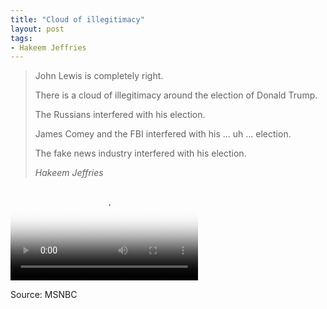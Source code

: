 ```yaml
---
title: "Cloud of illegitimacy"
layout: post
tags:
- Hakeem Jeffries
---
```


> John Lewis is completely right.
> 
> There is a cloud of illegitimacy around the election of Donald Trump.
> 
> The Russians interfered with his election.
> 
> James Comey and the FBI interfered with his ... uh ... election.
> 
> The fake news industry interfered with his election.
>
> <cite>Hakeem Jeffries</cite>

<div class="embed-responsive embed-responsive-16by9" style="margin-bottom: 1em;"><video class="embed-responsive-item" controls src="https://www.glockspiel.com/impeach45/2017-01-16-hakeem-jeffries.mp4" poster="https://www.glockspiel.com/impeach45/2017-01-16-hakeem-jeffries.jpg"></video><br></div>

Source: MSNBC
